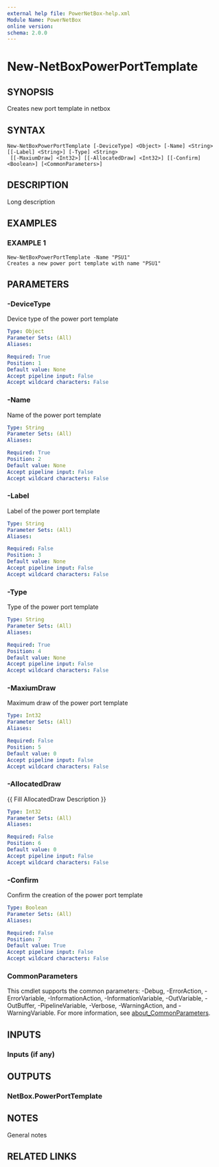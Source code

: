 ```yaml
---
external help file: PowerNetBox-help.xml
Module Name: PowerNetBox
online version:
schema: 2.0.0
---
```


# New-NetBoxPowerPortTemplate

## SYNOPSIS
Creates new port template in netbox

## SYNTAX

```
New-NetBoxPowerPortTemplate [-DeviceType] <Object> [-Name] <String> [[-Label] <String>] [-Type] <String>
 [[-MaxiumDraw] <Int32>] [[-AllocatedDraw] <Int32>] [[-Confirm] <Boolean>] [<CommonParameters>]
```

## DESCRIPTION
Long description

## EXAMPLES

### EXAMPLE 1
```
New-NetBoxPowerPortTemplate -Name "PSU1"
Creates a new power port template with name "PSU1"
```

## PARAMETERS

### -DeviceType
Device type of the power port template

```yaml
Type: Object
Parameter Sets: (All)
Aliases:

Required: True
Position: 1
Default value: None
Accept pipeline input: False
Accept wildcard characters: False
```

### -Name
Name of the power port template

```yaml
Type: String
Parameter Sets: (All)
Aliases:

Required: True
Position: 2
Default value: None
Accept pipeline input: False
Accept wildcard characters: False
```

### -Label
Label of the power port template

```yaml
Type: String
Parameter Sets: (All)
Aliases:

Required: False
Position: 3
Default value: None
Accept pipeline input: False
Accept wildcard characters: False
```

### -Type
Type of the power port template

```yaml
Type: String
Parameter Sets: (All)
Aliases:

Required: True
Position: 4
Default value: None
Accept pipeline input: False
Accept wildcard characters: False
```

### -MaxiumDraw
Maximum draw of the power port template

```yaml
Type: Int32
Parameter Sets: (All)
Aliases:

Required: False
Position: 5
Default value: 0
Accept pipeline input: False
Accept wildcard characters: False
```

### -AllocatedDraw
{{ Fill AllocatedDraw Description }}

```yaml
Type: Int32
Parameter Sets: (All)
Aliases:

Required: False
Position: 6
Default value: 0
Accept pipeline input: False
Accept wildcard characters: False
```

### -Confirm
Confirm the creation of the power port template

```yaml
Type: Boolean
Parameter Sets: (All)
Aliases:

Required: False
Position: 7
Default value: True
Accept pipeline input: False
Accept wildcard characters: False
```

### CommonParameters
This cmdlet supports the common parameters: -Debug, -ErrorAction, -ErrorVariable, -InformationAction, -InformationVariable, -OutVariable, -OutBuffer, -PipelineVariable, -Verbose, -WarningAction, and -WarningVariable. For more information, see [about_CommonParameters](http://go.microsoft.com/fwlink/?LinkID=113216).

## INPUTS

### Inputs (if any)
## OUTPUTS

### NetBox.PowerPortTemplate
## NOTES
General notes

## RELATED LINKS
